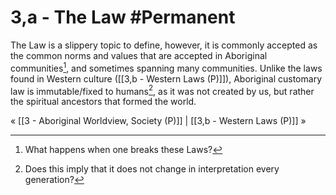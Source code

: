 # 3,a - The Law #Permanent 
The Law is a slippery topic to define, however, it is commonly accepted as the common norms and values that are accepted in Aboriginal communities[^1], and sometimes spanning many communities. Unlike the laws found in Western culture ([[3,b - Western Laws (P)]]), Aboriginal customary law is immutable/fixed to humans[^2], as it was not created by us, but rather the spiritual ancestors that formed the world.

« [[3 - Aboriginal Worldview, Society (P)]] | [[3,b - Western Laws (P)]] »

[^1]: What happens when one breaks these Laws?
[^2]: Does this imply that it does not change in interpretation every generation?